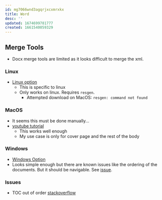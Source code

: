 ```yaml
---
id: mg7066wnd3agqrjxcxmrxkx
title: Word
desc: ''
updated: 1674699781777
created: 1661540059329
---
```

## Merge Tools

- Docx merge tools are limited as it looks difficult to merge the xml.

### Linux

- [Linux option](https://github.com/Ventto/odocxmerge)
  - This is specific to linux
  - Only works on linux. Requires `resgen`.
    - Attempted download on MacOS: `resgen: command not found`

### MacOS

- It seems this must be done manually...
- [youtube tutorial](https://www.youtube.com/watch?v=3FYzP_kWq24)
  - This works well enough
  - My use case is only for cover page and the rest of the body

### Windows

- [Windows Option](https://github.com/jamessantiago/DocxMerge)
- Looks simple enough but there are known issues like the ordering of the documents. But it should be navigable. See [issue](https://github.com/jamessantiago/DocxMerge/issues/2).

### Issues

- TOC out of order [stackoverflow](https://stackoverflow.com/questions/25591517/pandoc-inserting-pages-before-generated-table-of-contents)
